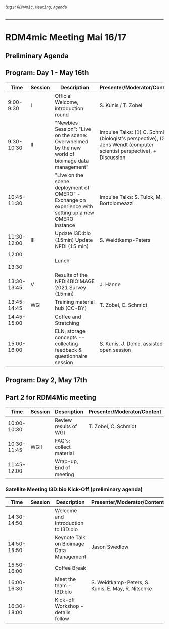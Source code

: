 ###### tags: `RDM4mic`, `Meeting`, `Agenda`
---
# RDM4mic Meeting Mai 16/17 
## Preliminary Agenda

## Program: Day 1 - May 16th
Time | Session | Description | Presenter/Moderator/Content 
--- | --- | --- | ---
9:00-9:30 | I | Official Welcome, introduction round| S. Kunis / T. Zobel
9:30-10:30|II|"Newbies Session": "Live on the scene: Overwhelmed by the new world of bioimage data management"| Impulse Talks: (1) C. Schmidt (biologist's perspective), (2) Jens Wendt (computer scientist perspective), + Discussion|
10:45-11:30||"Live on the scene: deployment of OMERO" - Exchange on experience with setting up a new OMERO instance| Impulse Talks: S. Tulok, M. Bortolomeazzi|
11:30-12:00|III|Update I3D:bio (15min) Update NFDI (15 min)| S. Weidtkamp-Peters|
12:00 - 13:30||Lunch|
13:30-13:45|V|Results of the NFDI4BIOIMAGE 2021 Survey (15min)| J. Hanne|
13:45-14:45|WGI|Training material hub (CC-BY)| T. Zobel, C. Schmidt
14:45-15:00||Coffee and Stretching|
15:00-16:00||ELN, storage concepts -- collecting feedback & questionnaire session|S. Kunis, J. Dohle, assisted open session 

## Program: Day 2, May 17th 
## Part 2 for RDM4Mic meeting
Time | Session | Description | Presenter/Moderator/Content 
--- | --- | --- | ---
10:00-10:30||Review results of WGI | T. Zobel, C. Schmidt
10:30-11:45|WGII|FAQ's: collect material| 
11:45-12:00||Wrap-up, End of meeting|

### Satellite Meeting I3D:bio Kick-Off (preliminary agenda)
Time | Session | Description | Presenter/Moderator/Content 
--- | --- | --- | ---
14:30-14:50||Welcome and Introduction to I3D:bio | 
14:50-15:50||Keynote Talk on Bioimage Data Management| Jason Swedlow 
15:50-16:00||Coffee Break
16:00-16:30||Meet the team - I3D:bio| S. Weidtkamp-Peters, S. Kunis, E. May, R. Nitschke |
16:30-18:00||Kick-off Workshop - details follow|




